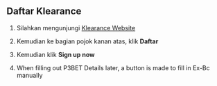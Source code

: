 ## Daftar Klearance
1. Silahkan mengunjungi [Klearance Website](https://klearance.online)
2. Kemudian ke bagian pojok kanan atas, klik **Daftar**
3. Kemudian klik **Sign up now**


1.	When filling out P3BET Details later, a button is made to fill in Ex-Bc manually